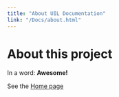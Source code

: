 ```yaml
---
title: "About UIL Documentation"
link: "/Docs/about.html"
---
```


# About this project

In a word: **Awesome!**

See the [Home page](/Docs/index.html)